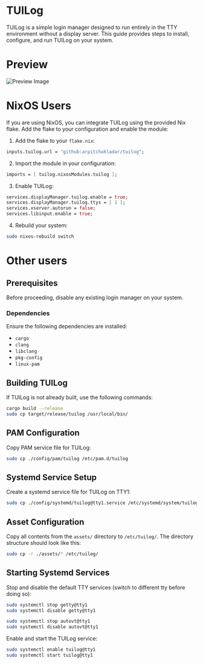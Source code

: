 # TUILog
TUILog is a simple login manager designed to run entirely in the TTY environment without a display server. This guide provides steps to install, configure, and run TUILog on your system.

# Preview
![Preview Image](https://github.com/user-attachments/assets/b1c5b568-7387-4f74-bfdd-77e819963889)

# NixOS Users
If you are using NixOS, you can integrate TUILog using the provided Nix flake. Add the flake to your configuration and enable the module:

1. Add the flake to your `flake.nix`:

```nix
inputs.tuilog.url = "github:arpitchakladar/tuilog";
```

2. Import the module in your configuration:

```nix
imports = [ tuilog.nixosModules.tuilog ];
```

3. Enable TUILog:

```nix
services.displayManager.tuilog.enable = true;
services.displayManager.tuilog.ttys = [ 1 ];
services.xserver.autorun = false;
services.libinput.enable = true;
```

4. Rebuild your system:

```sh
sudo nixos-rebuild switch
```

# Other users
## Prerequisites
Before proceeding, disable any existing login manager on your system.

### Dependencies
Ensure the following dependencies are installed:

- `cargo`
- `clang`
- `libclang`
- `pkg-config`
- `linux-pam`

## Building TUILog
If TUILog is not already built, use the following commands:

```sh
cargo build --release
sudo cp target/release/tuilog /usr/local/bin/
```

## PAM Configuration
Copy PAM service file for TUILog:

```sh
sudo cp ./config/pam/tuilog /etc/pam.d/tuilog
```

## Systemd Service Setup
Create a systemd service file for TUILog on TTY1:

```sh
sudo cp ./config/systemd/tuilog@tty1.service /etc/systemd/system/tuilog@tty1.service
```
## Asset Configuration

Copy all contents from the `assets/` directory to `/etc/tuilog/`. The directory structure should look like this:

```sh
sudo cp -r ./assets/* /etc/tuilog/
```

## Starting Systemd Services
Stop and disable the default TTY services (switch to different tty before doing so):

```sh
sudo systemctl stop getty@tty1
sudo systemctl disable getty@tty1

sudo systemctl stop autovt@tty1
sudo systemctl disable autovt@tty1
```

Enable and start the TUILog service:

```sh
sudo systemctl enable tuilog@tty1
sudo systemctl start tuilog@tty1
```
